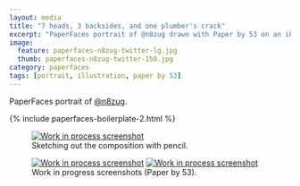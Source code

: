 ```yaml
---
layout: media
title: "7 heads, 3 backsides, and one plumber's crack"
excerpt: "PaperFaces portrait of @n8zug drawn with Paper by 53 on an iPad."
image: 
  feature: paperfaces-n8zug-twitter-lg.jpg
  thumb: paperfaces-n8zug-twitter-150.jpg
category: paperfaces
tags: [portrait, illustration, paper by 53]
---
```


PaperFaces portrait of <a href="http://twitter.com/n8zug">@n8zug</a>.

{% include paperfaces-boilerplate-2.html %}

<figure>
	<a href="{{ site.url }}/images/paperfaces-n8zug-process-1-lg.jpg"><img src="{{ site.url }}/images/paperfaces-n8zug-process-1-750.jpg" alt="Work in process screenshot"></a>
	<figcaption>Sketching out the composition with pencil.</figcaption>
</figure>

<figure class="half">
	<a href="{{ site.url }}/images/paperfaces-n8zug-process-2-lg.jpg"><img src="{{ site.url }}/images/paperfaces-n8zug-process-2-600.jpg" alt="Work in process screenshot"></a>
	<a href="{{ site.url }}/images/paperfaces-n8zug-process-3-lg.jpg"><img src="{{ site.url }}/images/paperfaces-n8zug-process-3-600.jpg" alt="Work in process screenshot"></a>
	<figcaption>Work in progress screenshots (Paper by 53).</figcaption>
</figure>